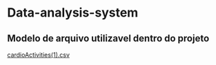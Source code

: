 # Data-analysis-system

## Modelo de arquivo utilizavel dentro do projeto
[cardioActivities(1).csv](https://github.com/hebertberamos/Data-analysis-system/blob/main/csv/cardioActivities%20(1).csv)
